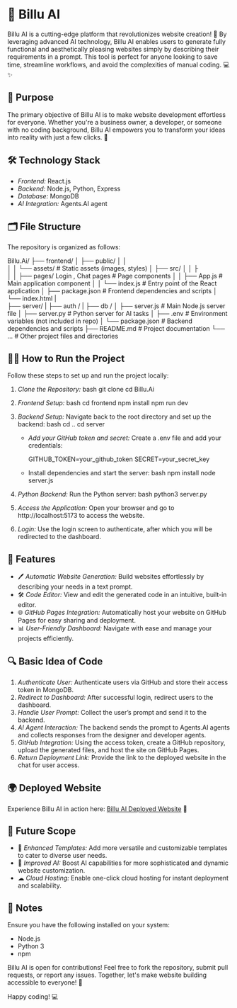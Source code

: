 # 🚀 Billu AI

Billu AI is a cutting-edge platform that revolutionizes website creation! 🎉 By leveraging advanced AI technology, Billu AI enables users to generate fully functional and aesthetically pleasing websites simply by describing their requirements in a prompt. This tool is perfect for anyone looking to save time, streamline workflows, and avoid the complexities of manual coding. 💻✨

## 🎯 Purpose
The primary objective of Billu AI is to make website development effortless for everyone. Whether you're a business owner, a developer, or someone with no coding background, Billu AI empowers you to transform your ideas into reality with just a few clicks. 🚀

## 🛠 Technology Stack
- *Frontend:* React.js
- *Backend:* Node.js, Python, Express
- *Database:* MongoDB
- *AI Integration:* Agents.AI agent

## 🗂 File Structure
The repository is organized as follows:


Billu.Ai/
├── frontend/
│   ├── public/
│   │            
│   │   └── assets/             # Static assets (images, styles)
│   ├── src/
│   │   ├        
│   │   ├── pages/ Login , Chat pages      # Page components
│   │   ├── App.js                         # Main application component
│   │   └── index.js                       # Entry point of the React application
│   ├── package.json                       # Frontend dependencies and scripts
│   └──  index.html
|   
├── server/ 
|   ├── auth /
|   ├── db /
│   ├── server.js               # Main Node.js server file
│   ├── server.py               # Python server for AI tasks
│   ├── .env                    # Environment variables (not included in repo)
│   └── package.json            # Backend dependencies and scripts
├── README.md                   # Project documentation
└── ...                         # Other project files and directories


## 🧑‍💻 How to Run the Project
Follow these steps to set up and run the project locally:

1. *Clone the Repository:*
   bash
   git clone <repository-url>
   cd Billu.Ai
   

2. *Frontend Setup:*
   bash
   cd frontend
   npm install
   npm run dev
   

3. *Backend Setup:*
   Navigate back to the root directory and set up the backend:
   bash
   cd ..
   cd server
   

   - *Add your GitHub token and secret:* Create a .env file and add your credentials:
     
     GITHUB_TOKEN=your_github_token
     SECRET=your_secret_key
     

   - Install dependencies and start the server:
     bash
     npm install
     node server.js
     

4. *Python Backend:*
   Run the Python server:
   bash
   python3 server.py
   

5. *Access the Application:*
   Open your browser and go to http://localhost:5173 to access the website.

6. *Login:*
   Use the login screen to authenticate, after which you will be redirected to the dashboard.

## 🌟 Features
- 🖊 *Automatic Website Generation:* Build websites effortlessly by describing your needs in a text prompt.
- 🛠 *Code Editor:* View and edit the generated code in an intuitive, built-in editor.
- 🌐 *GitHub Pages Integration:* Automatically host your website on GitHub Pages for easy sharing and deployment.
- 📊 *User-Friendly Dashboard:* Navigate with ease and manage your projects efficiently.

## 🔍 Basic Idea of Code
1. *Authenticate User:* Authenticate users via GitHub and store their access token in MongoDB.
2. *Redirect to Dashboard:* After successful login, redirect users to the dashboard.
3. *Handle User Prompt:* Collect the user’s prompt and send it to the backend.
4. *AI Agent Interaction:* The backend sends the prompt to Agents.AI agents and collects responses from the designer and developer agents.
5. *GitHub Integration:* Using the access token, create a GitHub repository, upload the generated files, and host the site on GitHub Pages.
6. *Return Deployment Link:* Provide the link to the deployed website in the chat for user access.

## 🌍 Deployed Website
Experience Billu AI in action here: [Billu AI Deployed Website](<deployed-website-link>) 🌟

## 🔮 Future Scope
- 🎨 *Enhanced Templates:* Add more versatile and customizable templates to cater to diverse user needs.
- 🤖 *Improved AI:* Boost AI capabilities for more sophisticated and dynamic website customization.
- ☁ *Cloud Hosting:* Enable one-click cloud hosting for instant deployment and scalability.

## 📝 Notes
Ensure you have the following installed on your system:
- Node.js
- Python 3
- npm

Billu AI is open for contributions! Feel free to fork the repository, submit pull requests, or report any issues. Together, let's make website building accessible to everyone! 🙌

Happy coding! 💻
